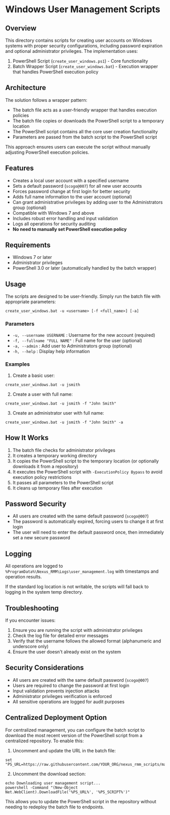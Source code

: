 # Windows User Management Scripts

## Overview
This directory contains scripts for creating user accounts on Windows systems with proper security configurations, including password expiration and optional administrator privileges. The implementation uses:

1. PowerShell Script (`create_user_windows.ps1`) - Core functionality
2. Batch Wrapper Script (`create_user_windows.bat`) - Execution wrapper that handles PowerShell execution policy

## Architecture

The solution follows a wrapper pattern:
- The batch file acts as a user-friendly wrapper that handles execution policies
- The batch file copies or downloads the PowerShell script to a temporary location
- The PowerShell script contains all the core user creation functionality
- Parameters are passed from the batch script to the PowerShell script

This approach ensures users can execute the script without manually adjusting PowerShell execution policies.

## Features

- Creates a local user account with a specified username
- Sets a default password (`scogo@007`) for all new user accounts
- Forces password change at first login for better security
- Adds full name information to the user account (optional)
- Can grant administrative privileges by adding user to the Administrators group (optional)
- Compatible with Windows 7 and above
- Includes robust error handling and input validation
- Logs all operations for security auditing
- **No need to manually set PowerShell execution policy**

## Requirements

- Windows 7 or later
- Administrator privileges
- PowerShell 3.0 or later (automatically handled by the batch wrapper)

## Usage

The scripts are designed to be user-friendly. Simply run the batch file with appropriate parameters:

```batch
create_user_windows.bat -u <username> [-f <full_name>] [-a]
```

### Parameters
- `-u, --username USERNAME` : Username for the new account (required)
- `-f, --fullname "FULL NAME"` : Full name for the user (optional)
- `-a, --admin` : Add user to Administrators group (optional)
- `-h, --help` : Display help information

### Examples

1. Create a basic user:
```
create_user_windows.bat -u jsmith
```

2. Create a user with full name:
```
create_user_windows.bat -u jsmith -f "John Smith"
```

3. Create an administrator user with full name:
```
create_user_windows.bat -u jsmith -f "John Smith" -a
```

## How It Works

1. The batch file checks for administrator privileges
2. It creates a temporary working directory
3. It copies the PowerShell script to the temporary location (or optionally downloads it from a repository)
4. It executes the PowerShell script with `-ExecutionPolicy Bypass` to avoid execution policy restrictions
5. It passes all parameters to the PowerShell script
6. It cleans up temporary files after execution

## Password Security
- All users are created with the same default password (`scogo@007`)
- The password is automatically expired, forcing users to change it at first login
- The user will need to enter the default password once, then immediately set a new secure password

## Logging
All operations are logged to `%ProgramData%\Nexus_RMM\Logs\user_management.log` with timestamps and operation results.

If the standard log location is not writable, the scripts will fall back to logging in the system temp directory.

## Troubleshooting
If you encounter issues:
1. Ensure you are running the script with administrator privileges
2. Check the log file for detailed error messages
3. Verify that the username follows the allowed format (alphanumeric and underscore only)
4. Ensure the user doesn't already exist on the system

## Security Considerations
- All users are created with the same default password (`scogo@007`)
- Users are required to change the password at first login
- Input validation prevents injection attacks
- Administrator privileges verification is enforced
- All sensitive operations are logged for audit purposes

## Centralized Deployment Option

For centralized management, you can configure the batch script to download the most recent version of the PowerShell script from a centralized repository. To enable this:

1. Uncomment and update the URL in the batch file:
```batch
set "PS_URL=https://raw.githubusercontent.com/YOUR_ORG/nexus_rmm_scripts/main/windows_scripts/User_Management/create_user_windows.ps1"
```

2. Uncomment the download section:
```batch
echo Downloading user management script...
powershell -Command "(New-Object Net.WebClient).DownloadFile('%PS_URL%', '%PS_SCRIPT%')"
```

This allows you to update the PowerShell script in the repository without needing to redeploy the batch file to endpoints. 